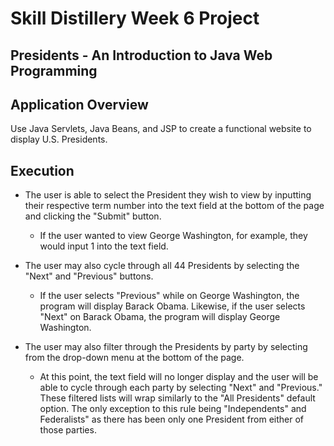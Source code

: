 # Skill Distillery Week 6 Project

## Presidents - An Introduction to Java Web Programming


## Application Overview 

  Use Java Servlets, Java Beans, and JSP to create a functional website to display U.S. Presidents. 
  
  
## Execution

  - The user is able to select the President they wish to view by inputting their respective term number
    into the text field at the bottom of the page and clicking the "Submit" button. 
   
      - If the user wanted to view George Washington, for example, they would input 1 into the text field. 
  
  - The user may also cycle through all 44 Presidents by selecting the "Next" and "Previous" buttons. 
  
      - If the user selects "Previous" while on George Washington, the program will display Barack Obama. Likewise, 
      if the user selects "Next" on Barack Obama, the program will display George Washington.
  
  - The user may also filter through the Presidents by party by selecting from the drop-down menu at the bottom
    of the page.
    
      - At this point, the text field will no longer display and the user will be able to cycle through each party
      by selecting "Next" and "Previous." These filtered lists will wrap similarly to the "All Presidents" default
      option. The only exception to this rule being "Independents" and Federalists" as there has been only one
      President from either of those parties. 
